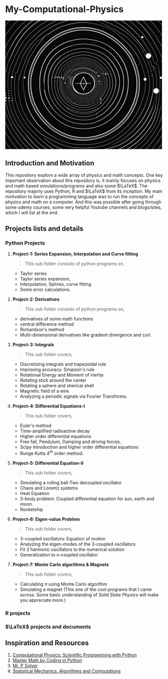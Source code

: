 # My-Computational-Physics
<img src="computational physics logo.png" alt="Computational physics logo" style="width:500px;"/>

## Introduction and Motivation
This repository explore a wide array of physics and math concepts. One key important observation about this repository is, it mainly focuses on physics and math based simulations/programs and also some $\LaTeX$.
The repository majorly uses Python, R and $\LaTeX$ from its inception. My main motivation to learn a programming language was to run the concepts of physics and math on a computer. And this was possible after going through some udemy courses, some very helpful Youtube channels and blogs/sites, which I will list at the end.

## Projects lists and details
### Python Projects

1. **Project-1: Series Expansion, Interpolation and Curve fitting**

   > This sub folder consists of python programs on, 
      - Taylor series
      - Taylor series expansion, 
      - Interpolation, Splines, curve fitting 
      - Some error calculations.

2. **Project-2: Derivatives**

   > This sub folder consists of python programs on,  
      - derivatives of some math functions 
      - central difference method
      - Richardson's method
      - Multi-dimensional derivatives like gradient 
      divergence and curl. 

3. **Project-3: Integrals**

   > This sub folder covers, 
      -  Discretizing integrals and trapezoidal rule 
      - Improving accuracy: Simpson's rule
      - Rotational Energy and Moment of inertia
      - Rotating stick around the center
      - Rotating a sphere and sherical shell
      - Magnetic field of a wire
      - Analyzing a periodic signals via Fourier Transforms.

4. **Project-4: Differential Equations-I**

   > This sub folder covers, 
      - Euler's method
      - Time-amplified radioactive decay
      - Higher order differential equations
      - Free fall, Pendulum, Damping and driving forces, 
      - Scipy Introduction and higher order differential equations
      - Runge Kutta $4^{th}$ order method.

5. **Project-5: Differential Equation-II**

   > This sub folder covers,
      - Simulating a rolling ball-Two decoupled oscillator
      - Chaos and Lorentz systems 
      - Heat Equation
      - 3-body problem: Coupled differential equation for sun, earth and moon.
      - Rocketship  

6. **Project-6: Eigen-value Problem**
   
   > This sub folder covers,
      - 3-coupled oscillators: Equation of motion
      - Analyzing the eigen-modes of the 3-coupled oscillators
      - Fit 3 harmonic oscillators to the numerical solution
      - Generalization to n-coupled oscillator

7. **Project-7: Monte Carlo algorithms \& Magnets**

   > This sub folder covers,
      
      - Calculating $\pi$ using Monte Carlo algorithm
      - Simulating a magnet (This one of the cool programs that I came across. Some basic understanding of _Solid State Physics_ will make you appreciate more.) 

### R projects

### $\LaTeX$ projects and documents


## Inspiration and Resources
1. [Computational Physics: Scientific Programming with Python](https://www.udemy.com/share/10603w3@d0xJBjGS2lUSrukWBJ1yuQnS7s5CFpr6PhcOq1l_R2Zu5rsCK1LxWZpjEvsgAyRi-w==/)
2. [Master Math by Coding in Python](https://www.udemy.com/share/101X5e3@SJDZvrWAGp3Aq1WwM_8D6nafOvA_xind8Vrc_pyBs1Qf8QJlURmrFlav9nKALFrSxA==/)
3. [Mr. P Solver](https://www.youtube.com/c/MrPSolver)
4. [Statistical Mechanics: Algorithms and Computations](https://www.coursera.org/programs/amc-faculty-development-hub-h8tbp/learn/statistical-mechanics)


